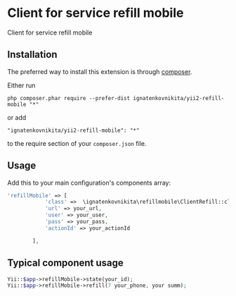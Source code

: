 Client for service refill mobile
================================
Client for service refill mobile

Installation
------------

The preferred way to install this extension is through [composer](http://getcomposer.org/download/).

Either run

```
php composer.phar require --prefer-dist ignatenkovnikita/yii2-refill-mobile "*"
```

or add

```
"ignatenkovnikita/yii2-refill-mobile": "*"
```

to the require section of your `composer.json` file.


Usage
-----

Add this to your main configuration's components array:

```php
'refillMobile' => [
            'class' =>  \ignatenkovnikita\refillmobile\ClientRefill::className(),
            'url' => your_url,
            'user' => your_user,
            'pass' => your_pass,
            'actionId' => your_actionId

        ],
```
Typical component usage
-----------------------
```php
Yii::$app->refillMobile->state(your_id);
Yii::$app->refillMobile->refill(7 your_phone, your summ);
```
